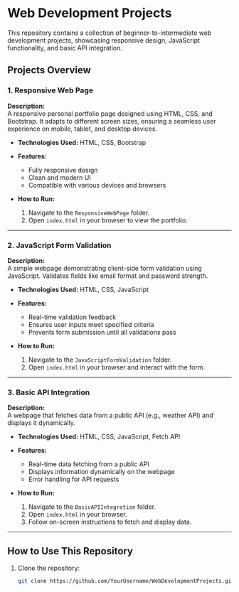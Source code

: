 # Web Development Projects

This repository contains a collection of beginner-to-intermediate web development projects, showcasing responsive design, JavaScript functionality, and basic API integration.

## Projects Overview

### 1. Responsive Web Page
**Description:**  
A responsive personal portfolio page designed using HTML, CSS, and Bootstrap. It adapts to different screen sizes, ensuring a seamless user experience on mobile, tablet, and desktop devices.

- **Technologies Used:** HTML, CSS, Bootstrap
- **Features:**
  - Fully responsive design
  - Clean and modern UI
  - Compatible with various devices and browsers

- **How to Run:**
  1. Navigate to the `ResponsiveWebPage` folder.
  2. Open `index.html` in your browser to view the portfolio.

---

### 2. JavaScript Form Validation
**Description:**  
A simple webpage demonstrating client-side form validation using JavaScript. Validates fields like email format and password strength.

- **Technologies Used:** HTML, CSS, JavaScript
- **Features:**
  - Real-time validation feedback
  - Ensures user inputs meet specified criteria
  - Prevents form submission until all validations pass

- **How to Run:**
  1. Navigate to the `JavaScriptFormValidation` folder.
  2. Open `index.html` in your browser and interact with the form.

---

### 3. Basic API Integration
**Description:**  
A webpage that fetches data from a public API (e.g., weather API) and displays it dynamically.

- **Technologies Used:** HTML, CSS, JavaScript, Fetch API
- **Features:**
  - Real-time data fetching from a public API
  - Displays information dynamically on the webpage
  - Error handling for API requests

- **How to Run:**
  1. Navigate to the `BasicAPIIntegration` folder.
  2. Open `index.html` in your browser.
  3. Follow on-screen instructions to fetch and display data.

---

## How to Use This Repository

1. Clone the repository:
   ```bash
   git clone https://github.com/YourUsername/WebDevelopmentProjects.git
